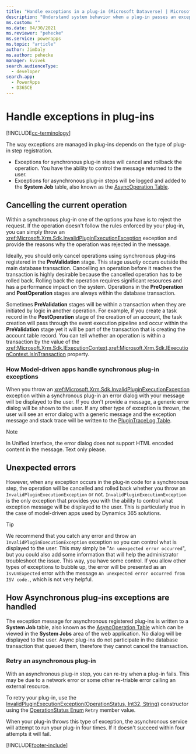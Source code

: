 ```yaml
---
title: "Handle exceptions in a plug-in (Microsoft Dataverse) | Microsoft Docs" 
description: "Understand system behavior when a plug-in passes an exception back to the caller."
ms.custom: ""
ms.date: 04/30/2021
ms.reviewer: "pehecke"
ms.service: powerapps
ms.topic: "article"
author: JimDaly
ms.author: pehecke
manager: kvivek
search.audienceType: 
  - developer
search.app: 
  - PowerApps
  - D365CE
---
```

# Handle exceptions in plug-ins

[!INCLUDE[cc-terminology](includes/cc-terminology.md)]

The way exceptions are managed in plug-ins depends on the type of plug-in step registration.

- Exceptions for synchronous plug-in steps will cancel and rollback the operation. You have the ability to control the message returned to the user.
- Exceptions for asynchronous plug-in steps will be logged and added to the **System Job** table, also known as the [AsyncOperation Table](reference/entities/asyncoperation.md).

<a name='cancelling-an-operation'></a>

## Cancelling the current operation

Within a synchronous plug-in one of the options you have is to reject the request. If the operation doesn't follow the rules enforced by your plug-in, you can simply throw an <xref:Microsoft.Xrm.Sdk.InvalidPluginExecutionException> exception and provide the reasons why the operation was rejected in the message.

Ideally, you should only cancel operations using synchronous plug-ins registered in the **PreValidation** stage. This stage *usually* occurs outside the main database transaction. Cancelling an operation before it reaches the transaction is highly desirable because the cancelled operation has to be rolled back. Rolling back the operation requires significant resources and has a performance impact on the system. Operations in the **PreOperation** and **PostOperation** stages are always within the database transaction.

Sometimes **PreValidation** stages will be within a transaction when they are initiated by logic in another operation. For example, if you create a task record in the **PostOperation** stage of the creation of an account, the task creation will pass through the event execution pipeline and occur within the **PreValidation** stage yet it will be part of the transaction that is creating the account table record. You can tell whether an operation is within a transaction by the value of the <xref:Microsoft.Xrm.Sdk.IExecutionContext>.<xref:Microsoft.Xrm.Sdk.IExecutionContext.IsInTransaction> property.

### How Model-driven apps handle synchronous plug-in exceptions

When you throw an <xref:Microsoft.Xrm.Sdk.InvalidPluginExecutionException> exception within a synchronous plug-in an error dialog with your message will be displayed to the user. If you don't provide a message, a generic error dialog will be shown to the user. If any other type of exception is thrown, the user will see an error dialog with a generic message and the exception message and stack trace will be written to the [PluginTraceLog Table](reference/entities/plugintracelog.md).

> [!NOTE]
> In Unified Interface, the error dialog does not support HTML encoded content in the message. Text only please.

## Unexpected errors

However, when any exception occurs in the plug-in code for a synchronous step, the operation will be cancelled and rolled back whether you throw an `InvalidPluginExecutionException` or not. `InvalidPluginExecutionException` is the only exception that provides you with the ability to control what exception message will be displayed to the user. This is particularly true in the case of model-driven apps used by Dynamics 365 solutions.

> [!TIP]
> We recommend that you catch any error and throw an `InvalidPluginExecutionException` exception so you can control what is displayed to the user. This may simply be "`An unexpected error occurred`", but you could also add some information that will help the administrator troubleshoot the issue. This way, you have some control. If you allow other types of exceptions to bubble up, the error will be presented as an `IsvUnExpected` error with the message `An unexpected error occurred from ISV code.`, which is not very helpful.


## How Asynchronous plug-ins exceptions are handled

The exception message for asynchronous registered plug-ins is written to a **System Job** table, also known as the [AsyncOperation Table](reference/entities/asyncoperation.md)  which can be viewed in the **System Jobs** area of the web application. No dialog will be displayed to the user. Async plug-ins do not participate in the database transaction that queued them, therefore they cannot cancel the transaction.

### Retry an asynchronous plug-in

With an asynchronous plug-in step, you can re-try when a plug-in fails. This may be due to a network error or some other re-triable error calling an external resource. 

To retry your plug-in, use the [InvalidPluginExecutionException(OperationStatus, Int32, String)](dotnet/api/microsoft.xrm.sdk.invalidpluginexecutionexception.-ctor?view=dynamics-general-ce-9#Microsoft_Xrm_Sdk_InvalidPluginExecutionException__ctor_Microsoft_Xrm_Sdk_OperationStatus_System_Int32_System_String_) constructor using the [OperationStatus Enum](https://docs.microsoft.com/en-us/dotnet/api/microsoft.xrm.sdk.operationstatus?view=dynamics-general-ce-9) `Retry` member value.

When your plug-in throws this type of exception, the asynchronous service will attempt to run your plug-in four times. If it doesn't succeed within four attempts it will fail.


[!INCLUDE[footer-include](../../includes/footer-banner.md)]